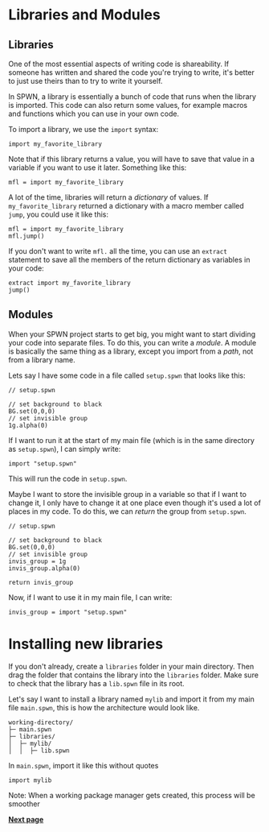 # Libraries and Modules

## Libraries

One of the most essential aspects of writing code is shareability. If someone has written and shared the code you're trying to write, it's better to just use theirs than to try to write it yourself.

In SPWN, a library is essentially a bunch of code that runs when the library is imported. This code can also return some values, for example macros and functions which you can use in your own code.

To import a library, we use the `import` syntax:

```spwn
import my_favorite_library
```

Note that if this library returns a value, you will have to save that value in a variable if you want to use it later. Something like this:

```spwn
mfl = import my_favorite_library
```

A lot of the time, libraries will return a _dictionary_ of values. If `my_favorite_library` returned a dictionary with a macro member called `jump`, you could use it like this:

```spwn
mfl = import my_favorite_library
mfl.jump()
```

If you don't want to write `mfl.` all the time, you can use an `extract` statement to save all the members of the return dictionary as variables in your code:

```spwn
extract import my_favorite_library
jump()
```

## Modules

When your SPWN project starts to get big, you might want to start dividing your code into separate files. To do this, you can write a _module_. A module is basically the same thing as a library, except you import from a _path_, not from a library name.

Lets say I have some code in a file called `setup.spwn` that looks like this:

```spwn
// setup.spwn

// set background to black
BG.set(0,0,0)
// set invisible group
1g.alpha(0)
```

If I want to run it at the start of my main file (which is in the same directory as `setup.spwn`), I can simply write:

```spwn
import "setup.spwn"
```

This will run the code in `setup.spwn`.

Maybe I want to store the invisible group in a variable so that if I want to change it, I only have to change it at one place even though it's used a lot of places in my code. To do this, we can _return_ the group from `setup.spwn`.

```spwn
// setup.spwn

// set background to black
BG.set(0,0,0)
// set invisible group
invis_group = 1g
invis_group.alpha(0)

return invis_group
```

Now, if I want to use it in my main file, I can write:

```spwn
invis_group = import "setup.spwn"
```

# Installing new libraries

If you don't already, create a `libraries` folder in your main directory. Then drag the folder that contains the library into the `libraries` folder. Make sure to check that the library has a `lib.spwn` file in its root.

Let's say I want to install a library named `mylib` and import it from my main file `main.spwn`, this is how the architecture would look like.

```
working-directory/
├─ main.spwn
├─ libraries/
│  ├─ mylib/
│  │  ├─ lib.spwn
```

In `main.spwn`, import it like this without quotes

```spwn
import mylib
```

Note: When a working package manager gets created, this process will be smoother

[**Next page**](triggerlanguage/7selectorpanel.md)
